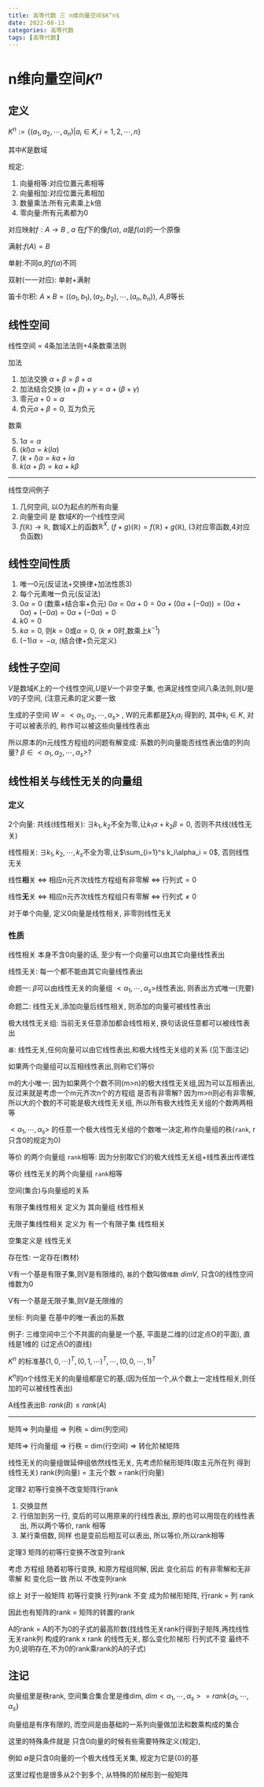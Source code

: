 ```yaml
---
title: 高等代数 三 n维向量空间$K^n$
date: 2022-08-13
categories: 高等代数
tags: [高等代数]
---
```


# n维向量空间$K^n$

## 定义

 $K^n:=\lbrace (a_1,a_2,\cdots,a_n) | a_i\in K,i=1,2,\cdots,n \rbrace$

其中$K$是数域

规定: 

1. 向量相等:对应位置元素相等
2. 向量相加:对应位置元素相加
3. 数量乘法:所有元素乘上k倍
4. 零向量:所有元素都为0

对应映射$f: A\to B$ , $a$ 在$f$下的像$f(a)$, $a$是$f(a)$的一个原像

满射:$f(A) = B$ 

单射:不同$a$,的$f(a)$不同

双射(一一对应): 单射+满射

笛卡尔积: $A\times B = ((a_1,b_1),(a_2,b_2),\cdots,(a_n,b_n))$, $A$,$B$等长

## 线性空间

线性空间 = 4条加法法则+4条数乘法则

<!--more-->

加法

1. 加法交换 $\alpha + \beta = \beta + \alpha$
2. 加法结合交换 $(\alpha + \beta ) + \gamma = \alpha + (\beta + \gamma)$
3. 零元$\alpha + 0 = \alpha$
4. 负元$\alpha + \beta = 0$, 互为负元

数乘

5. $1\alpha = \alpha$
6. $(kl)\alpha = k(l\alpha)$
7. $(k+l)\alpha = k\alpha + l\alpha$
8. $k(\alpha+\beta) = k\alpha + k\beta$

---

线性空间例子

1. 几何空间, 以O为起点的所有向量
2. 向量空间 是 数域$K$的一个线性空间
3. $f(\mathbb{R})\to \mathbb{R}$, 数域$X$上的函数$\mathbb{R}^X$, $(f+g)(\mathbb{R}) = f(\mathbb{R})+g(\mathbb{R})$, (3对应零函数,4对应负函数)

## 线性空间性质

1. 唯一$0$元(反证法+交换律+加法性质3)
2. 每个元素唯一负元(反证法)
3. $0\alpha = 0$ (数乘+结合率+负元) $0\alpha = 0\alpha + 0 = 0\alpha + (0\alpha + (-0\alpha)) = (0\alpha + 0\alpha) + (-0\alpha) = 0\alpha + (-0\alpha) = 0$
4. $k0 = 0$
5. $k\alpha = 0$, 则$k =0$或$\alpha = 0$, ($k\ne 0$时,数乘上$k^{-1}$)
6. $(-1)\alpha = -\alpha$, (结合律+负元定义)

## 线性子空间

$V$是数域$K$上的一个线性空间,$U$是$V$一个非空子集, 也满足线性空间八条法则,则$U$是$V$的子空间, (注意元素的定义要一致

生成的子空间 $W = <\alpha_1,\alpha_2,\cdots,\alpha_s>$ , W的元素都是$\sum k_i \alpha_i$ 得到的, 其中$k_i \in K$, 对于可以被表示的, 称作可以被这些向量线性表出

所以原本的n元线性方程组的问题有解变成: 系数的列向量能否线性表出值的列向量? $\beta \in <\alpha_1,\alpha_2,\cdots,\alpha_s>$?

## 线性相关与线性无关的向量组

### 定义

2个向量: 共线(线性相关): $\exists k_1,k_2$不全为零,让$k_1\alpha + k_2\beta = 0$, 否则不共线(线性无关)

线性相关: $\exists k_1,k_2,\cdots,k_s$不全为零,让$\sum_{i=1}^s k_i\alpha_i = 0$, 否则线性无关

线性**相**关 $\Leftrightarrow$ 相应n元齐次线性方程组有非零解 $\Leftrightarrow$ 行列式$=0$

线性**无**关 $\Leftrightarrow$ 相应n元齐次线性方程组只有零解 $\Leftrightarrow$ 行列式$\ne 0$

对于单个向量, 定义0向量是线性相关, 非零则线性无关

### 性质

线性相关 本身不含0向量的话, 至少有一个向量可以由其它向量线性表出

线性无关: 每一个都不能由其它向量线性表出

命题一: $\beta$可以由线性无关的向量组 $<\alpha_1,\cdots,\alpha_s>$线性表出, 则表出方式唯一(充要)

命题二: 线性无关,添加向量后线性相关, 则添加的向量可被线性表出

极大线性无关组: 当前无关任意添加都会线性相关, 换句话说任意都可以被线性表出

`基`: 线性无关,任何向量可以由它线性表出,和极大线性无关组的关系 (见下面注记)

如果两个向量组可以互相线性表出,则称它们等价

m的大小唯一: 因为如果两个个数不同(m>n)的极大线性无关组,因为可以互相表出, 反过来就是考虑一个m元齐次n个的方程组 是否有非零解? 因为m>n则必有非零解,所以大的个数的不可能是极大线性无关组, 所以所有极大线性无关组的个数两两相等

$<\alpha_1,\cdots,\alpha_s>$ 的任意一个极大线性无关组的个数唯一决定,称作向量组的秩(`rank`, r只含0的规定为0)

等价 的两个向量组 `rank`相等: 因为分别取它们的极大线性无关组+线性表出传递性

等价 线性无关的两个向量组 `rank`相等

空间(集合)与向量组的关系

有限子集线性相关 定义为 其向量组 线性相关

无限子集线性相关 定义为 有一个有限子集 线性相关

空集定义是 线性无关

存在性: 一定存在(教材)

V有一个基是有限子集,则V是有限维的, `基`的个数叫做`维数` $dimV$, 只含$0$的线性空间维数为0

V有一个基是无限子集,则V是无限维的

坐标: 列向量 在基中的唯一表出的系数

例子: 三维空间中三个不共面的向量是一个基, 平面是二维的(过定点O的平面), 直线是1维的 (过定点O的直线)

$K^n$ 的标准基$(1,0,\cdots)^T,(0,1,\cdots)^T,\cdots,(0,0,\cdots,1)^T$

$K^n$的$n$个线性无关的向量组都是它的基,(因为任加一个,从个数上一定线性相关,则任加的可以被线性表出)

A线性表出B: $rank(B) \le rank(A)$

---

矩阵=> 列向量组 => 列秩 = dim(列空间) 

矩阵=> 行向量组 => 行秩 = dim(行空间) => 转化阶梯矩阵

线性无关的向量组做延伸组依然线性无关, 先考虑阶梯形矩阵(取主元所在列 得到 线性无关) rank(列向量) = 主元个数 = rank(行向量)

定理2 初等行变换不改变矩阵行rank

 1. 交换显然
 2. 行倍加到另一行, 变后的可以用原来的行线性表出, 原的也可以用现在的线性表出, 所以两个等价, rank 相等
 3. 某行乘倍数, 同样 也是变前后相互可以表出, 所以等价,所以rank相等

定理3 矩阵的初等行变换不改变列rank

考虑 方程组 随着初等行变换, 和原方程组同解, 因此 变化前后 的有非零解和无非零解 和 变化后一致 所以 不改变列rank

综上 对于一般矩阵 初等行变换 行列rank 不变 成为阶梯形矩阵, 行rank = 列 rank

因此也有矩阵的rank = 矩阵的转置的rank

A的rank = A的不为0的子式的最高阶数(找线性无关rank行得到子矩阵,再找线性无关rank列 构成的rank x rank 的线性无关, 那么变化阶梯形 行列式不变 最终不为0,说明存在,不为0的rank乘rank的A的子式)

## 注记

向量组里是秩rank, 空间集合集合里是维dim, $dim<\alpha_1,\cdots,\alpha_s> = rank\lbrace \alpha_1,\cdots,\alpha_s \rbrace$

向量组是有序有限的, 而空间是由基础的一系列向量做加法和数乘构成的集合

这里的特殊条件就是 只含$0$向量的时候有些需要特殊定义(规定),

例如 $\emptyset$是只含0向量的一个极大线性无关集, 规定为它是{0}的基

这里过程也是很多从2个到多个, 从特殊的阶梯形到一般矩阵